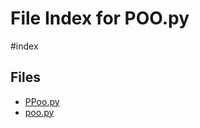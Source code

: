 # File Index for POO.py
#index

## Files

- [PPoo.py](https://github.com/Grado-en-Gestion-de-la-Ciberseguridad/1-Ciberseguridad-web/tree/v4/content/Ciber%20I%202223/II%20CUATRI/PROGRAMACI%C3%93N%20I/Ejercicios/POO.py/PPoo.py)
- [poo.py](https://github.com/Grado-en-Gestion-de-la-Ciberseguridad/1-Ciberseguridad-web/tree/v4/content/Ciber%20I%202223/II%20CUATRI/PROGRAMACI%C3%93N%20I/Ejercicios/POO.py/poo.py)
